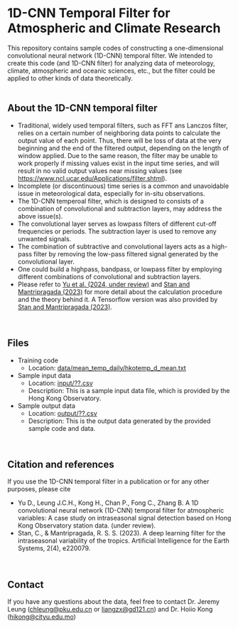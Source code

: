 <!-- # 1D-CNN Temporal Filter for Atmospheric and Climate Research -->
1D-CNN Temporal Filter for Atmospheric and Climate Research
=====
<!-- [![DOI](https://zenodo.org/badge/698311843.svg)](https://zenodo.org/badge/latestdoi/698311843)<br /> -->
This repository contains sample codes of constructing a one-dimensional convolutional neural network (1D-CNN) temporal filter. We intended to create this code (and 1D-CNN filter) for analyzing data of meteorology, climate, atmospheric and oceanic sciences, etc., but the filter could be applied to other kinds of data theoretically.
<br /> <br />

**About the 1D-CNN temporal filter**
-----
- Traditional, widely used temporal filters, such as FFT ans Lanczos filter, relies on a certain number of neighboring data points to calculate the output value of each point. Thus, there will be loss of data at the very beginning and the end of the filtered output, depending on the length of window applied. Due to the same reason, the filter may be unable to work properly if missing values exist in the input time series, and will result in no valid output values near missing values (see https://www.ncl.ucar.edu/Applications/filter.shtml).
- Incomplete (or discontinuous) time series is a common and unavoidable issue in meteorological data, especially for in-situ observations.
- The 1D-CNN temperoal filter, which is designed to consists of a combination of convolutional and subtraction layers, may address the above issue(s).
- The convolutional layer serves as lowpass filters of different cut-off frequencies or periods. The subtraction layer is used to remove any unwanted signals.
- The combination of subtractive and convolutional layers acts as a high-pass filter by removing the low-pass filtered signal generated by the convolutional layer.
- One could build a highpass, bandpass, or lowpass filter by employing different combinations of convolutional and subtraction layers.
- Please refer to [Yu et al. (2024, under review)](https://) and [Stan and Mantripragada (2023)](https://journals.ametsoc.org/view/journals/aies/2/4/AIES-D-22-0079.1.xml) for more detail about the calculation procedure and the theory behind it. A Tensorflow version was also provided by [Stan and Mantripragada (2023)]([https://journals.ametsoc.org/view/journals/aies/2/4/AIES-D-22-0079.1.xml](https://github.com/cristianastan2/AIES-Deep-Learning-Filter)).
 <br /> 
 
**Files**
-----
- Training code
  - Location: [data/mean_temp_daily/hkotemp_d_mean.txt]([https://github.com/jeremychleung/1DCNN_Filter](https://github.com/jeremychleung/1DCNN_Filter/blob/main/data/mean_temp_daily/hkotemp_d_mean.txt))
- Sample input data
  - Location: [input/??.csv](https://github.com/jeremychleung/1DCNN_Filter)
  - Description: This is a sample input data file, which is provided by the Hong Kong Observatory.
- Sample output data
  - Location: [output/??.csv](https://github.com/jeremychleung/1DCNN_Filter)
  - Description: This is the output data generated by the provided sample code and data. 
<br />

**Citation and references**
-----
If you use the 1D-CNN temporal filter in a publication or for any other purposes, please cite 
- Yu D., Leung J.C.H., Kong H., Chan P., Fong C., Zhang B. A 1D convolutional neural network (1D-CNN) temporal filter for atmospheric variables: A case study on intraseasonal signal detection based on Hong Kong Observatory station data. (under review). <!-- https://doi.org/10.1007/s00382-022-06142-2 -->
- Stan, C., & Mantripragada, R. S. S. (2023). A deep learning filter for the intraseasonal variability of the tropics. Artificial Intelligence for the Earth Systems, 2(4), e220079. 
<!-- - Zenodo archive: https://doi.org/10.5281/zenodo.8410597 -->
<br /> 

<!-- **References** 
-----
- Ye G., Leung J.C.H., Dong W., Xu J., Li W., Qian W., Zhang B. A Reanalysis-Based Global Tropical Cyclone Tracks Dataset for the Twentieth Century. Scientific Data (under review). <!-- https://doi.org/10.1007/s00382-022-06142-2 -->
<!-- - Leung, J.CH., Qian, W. Monitoring the Madden–Julian oscillation with geopotential height. Clim Dyn 49, 1981–2006 (2017). https://doi.org/10.1007/s00382-016-3431-x -->
<!-- - Wheeler, M.C., Hendon, H.H. An All-Season Real-Time Multivariate MJO Index: Development of an Index for Monitoring and Prediction. Mon Weather Rev 132:1917–1932 (2004). https://journals.ametsoc.org/view/journals/mwre/132/8/1520-0493_2004_132_1917_aarmmi_2.0.co_2.xml -->
<!-- <br /> -->


**Contact**
-----
If you have any questions about the data, feel free to contact Dr. Jeremy Leung (chleung@pku.edu.cn or liangzx@gd121.cn) and Dr. Hoiio Kong (hikong@cityu.edu.mo)
<br /> 
